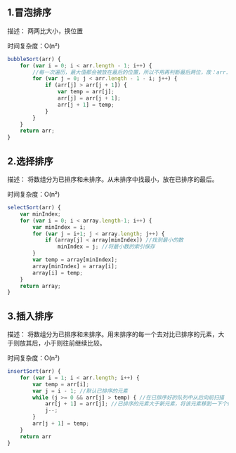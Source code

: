 ## 1.冒泡排序



描述： 两两比大小，换位置

时间复杂度：O(n²)



```javascript
bubbleSort(arr) {
    for (var i = 0; i < arr.length - 1; i++) {
    	//每一次遍历，最大值都会被放在最后的位置，所以不用再判断最后两位，故：arr.length-1-i
        for (var j = 0; j < arr.length - 1 - i; j++) {
            if (arr[j] > arr[j + 1]) {
                var temp = arr[j];
                arr[j] = arr[j + 1];
                arr[j + 1] = temp;
            }
        }
    }
    return arr;
}
```



## 2.选择排序



描述： 将数组分为已排序和未排序。从未排序中找最小，放在已排序的最后。

时间复杂度：O(n²)



```javascript
selectSort(arr) {
    var minIndex;
    for (var i = 0; i < array.length-1; i++) {
        var minIndex = i;
        for (var j = i+1; j < array.length; j++) {
            if (array[j] < array[minIndex]) //找到最小的数
                minIndex = j; //将最小数的索引保存
        }
        var temp = array[minIndex];
        array[minIndex] = array[i];
        array[i] = temp;
    }
    return array;
}
```



## 3.插入排序



描述： 将数组分为已排序和未排序。用未排序的每一个去对比已排序的元素，大于则放其后，小于则往前继续比较。

时间复杂度：O(n²)



```javascript
insertSort(arr) {
    for (var i = 1; i < arr.length; i++) {
        var temp = arr[i];
        var j = i - 1; //默认已排序的元素
        while (j >= 0 && arr[j] > temp) { //在已排序好的队列中从后向前扫描
            arr[j + 1] = arr[j]; //已排序的元素大于新元素，将该元素移到一下个位置
            j--;
        }
        arr[j + 1] = temp;
    }
    return arr
}
```